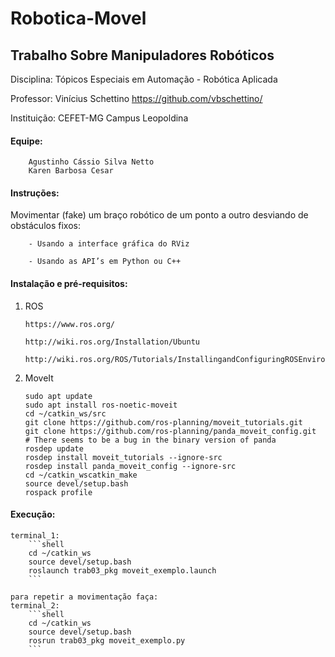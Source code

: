 # Robotica-Movel

## Trabalho Sobre Manipuladores Robóticos


Disciplina: Tópicos Especiais em Automação - Robótica Aplicada

Professor: Vinícius Schettino   <https://github.com/vbschettino/>

Instituição: CEFET-MG Campus Leopoldina


#### Equipe:

        Agustinho Cássio Silva Netto
        Karen Barbosa Cesar


#### Instruções:

Movimentar (fake) um braço robótico de um ponto a outro desviando de obstáculos fixos:

        - Usando a interface gráfica do RViz
        
        - Usando as API’s em Python ou C++


#### Instalação e pré-requisitos:

1. ROS

       https://www.ros.org/
       
       http://wiki.ros.org/Installation/Ubuntu
       
       http://wiki.ros.org/ROS/Tutorials/InstallingandConfiguringROSEnvironment
       
       
2. MoveIt
    ```shell
    sudo apt update
    sudo apt install ros-noetic-moveit
    cd ~/catkin_ws/src
    git clone https://github.com/ros-planning/moveit_tutorials.git
    git clone https://github.com/ros-planning/panda_moveit_config.git
    # There seems to be a bug in the binary version of panda
    rosdep update
    rosdep install moveit_tutorials --ignore-src
    rosdep install panda_moveit_config --ignore-src
    cd ~/catkin_wscatkin_make
    source devel/setup.bash
    rospack profile
    ```
    
#### Execução:

    terminal_1:
        ```shell
        cd ~/catkin_ws
        source devel/setup.bash
        roslaunch trab03_pkg moveit_exemplo.launch
        ```
    
    para repetir a movimentação faça:
    terminal_2:
        ```shell
        cd ~/catkin_ws
        source devel/setup.bash
        rosrun trab03_pkg moveit_exemplo.py
        ```
